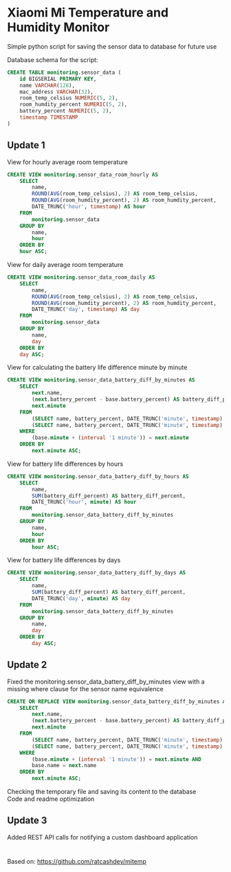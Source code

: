 # Xiaomi Mi Temperature and Humidity Monitor

Simple python script for saving the sensor data to database for future use

Database schema for the script:
```SQL
CREATE TABLE monitoring.sensor_data (  
    id BIGSERIAL PRIMARY KEY,  
    name VARCHAR(128),  
    mac_address VARCHAR(32),  
    room_temp_celsius NUMERIC(5, 2),  
    room_humdity_percent NUMERIC(5, 2),  
    battery_percent NUMERIC(5, 2),  
    timestamp TIMESTAMP  
)
```

## Update 1

View for hourly average room temperature
```SQL
CREATE VIEW monitoring.sensor_data_room_hourly AS  
    SELECT  
        name,  
        ROUND(AVG(room_temp_celsius), 2) AS room_temp_celsius,  
        ROUND(AVG(room_humdity_percent), 2) AS room_humdity_percent,  
        DATE_TRUNC('hour', timestamp) AS hour  
    FROM  
        monitoring.sensor_data  
    GROUP BY  
        name,  
        hour  
    ORDER BY  
    hour ASC;
```

View for daily average room temperature
```SQL
CREATE VIEW monitoring.sensor_data_room_daily AS  
    SELECT  
        name,  
        ROUND(AVG(room_temp_celsius), 2) AS room_temp_celsius,  
        ROUND(AVG(room_humdity_percent), 2) AS room_humdity_percent,  
        DATE_TRUNC('day', timestamp) AS day  
    FROM  
        monitoring.sensor_data  
    GROUP BY  
        name,  
        day  
    ORDER BY  
    day ASC;
```

View for calculating the battery life difference minute by minute
```SQL
CREATE VIEW monitoring.sensor_data_battery_diff_by_minutes AS  
    SELECT  
        next.name,  
        (next.battery_percent - base.battery_percent) AS battery_diff_percent,  
        next.minute  
    FROM  
        (SELECT name, battery_percent, DATE_TRUNC('minute', timestamp) AS minute FROM monitoring.sensor_data WHERE id < (SELECT MAX(id) FROM monitoring.sensor_data) ORDER BY minute) AS base,  
        (SELECT name, battery_percent, DATE_TRUNC('minute', timestamp) AS minute FROM monitoring.sensor_data WHERE id > (SELECT MIN(id) FROM monitoring.sensor_data) ORDER BY minute) AS next  
    WHERE  
        (base.minute + (interval '1 minute')) = next.minute  
    ORDER BY  
        next.minute ASC;
```

View for battery life differences by hours
```SQL
CREATE VIEW monitoring.sensor_data_battery_diff_by_hours AS  
    SELECT  
        name,  
        SUM(battery_diff_percent) AS battery_diff_percent,  
        DATE_TRUNC('hour', minute) AS hour  
    FROM  
        monitoring.sensor_data_battery_diff_by_minutes  
    GROUP BY  
        name,  
        hour  
    ORDER BY  
        hour ASC;
```

View for battery life differences by days
```SQL
CREATE VIEW monitoring.sensor_data_battery_diff_by_days AS  
    SELECT  
        name,  
        SUM(battery_diff_percent) AS battery_diff_percent,  
        DATE_TRUNC('day', minute) AS day  
    FROM  
        monitoring.sensor_data_battery_diff_by_minutes  
    GROUP BY  
        name,  
        day  
    ORDER BY  
        day ASC;
```

## Update 2

Fixed the monitoring.sensor_data_battery_diff_by_minutes view with a missing where clause for the sensor name equivalence
```SQL
CREATE OR REPLACE VIEW monitoring.sensor_data_battery_diff_by_minutes AS  
    SELECT  
        next.name,  
        (next.battery_percent - base.battery_percent) AS battery_diff_percent,  
        next.minute  
    FROM  
        (SELECT name, battery_percent, DATE_TRUNC('minute', timestamp) AS minute FROM monitoring.sensor_data WHERE id < (SELECT MAX(id) FROM monitoring.sensor_data) ORDER BY minute) AS base,  
        (SELECT name, battery_percent, DATE_TRUNC('minute', timestamp) AS minute FROM monitoring.sensor_data WHERE id > (SELECT MIN(id) FROM monitoring.sensor_data) ORDER BY minute) AS next  
    WHERE  
        (base.minute + (interval '1 minute')) = next.minute AND  
        base.name = next.name 
    ORDER BY  
        next.minute ASC;
```

Checking the temporary file and saving its content to the database  
Code and readme optimization 

## Update 3

Added REST API calls for notifying a custom dashboard application

#
Based on: https://github.com/ratcashdev/mitemp
